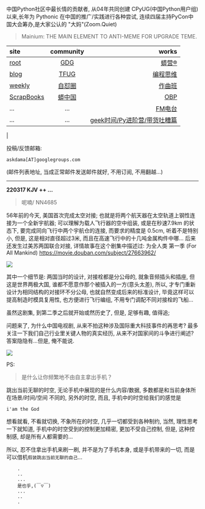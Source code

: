 中国Python社区中最长情的贡献者, 从04年共同创建 CPyUG(中国Python用户组)以来,长年为 Pythonic 在中国的推广/实践进行各种尝试, 连续四届主持PyCon中国大会筹办,是大家公认的 "大妈"(Zoom.Quiet)

> Mainium: THE MAIN ELEMENT TO ANTI-MEME FOR UPGRADE TEME.

| site | community | works |
| :-----| :----: | ----: |
| [root](http://zoomquiet.io/) | [GDG](https://blog.zhgdg.org/) | [蟒营®](https://doc.101.camp/) |
| [blog](https://blog.zoomquiet.io/pages/zoomquiet.html) | [TFUG](http://zh.tfug.world/) | [编程思维](https://py.101.camp/) |
| [weekly](http://weekly.pychina.org/) | [自怼圈](https://du.101.camp/) | [作曲班](https://mu.101.camp/) |
| [ScrapBooks](https://zoomquiet.io/collection.html) | [蟒中国](https://pychina.org/) | [OBP](https://zoomquiet.io/obp/index.html) |
| ... | ... | [FM电台](https://fm.101.camp/) |
| ... | ... | [geek时间/Py进阶营/带货吐糟篇](https://fm.101.camp/2020/geek2py-dama.html) 
 |


投稿/反馈邮箱:

    askdama[AT]googlegroups.com

(邮件列表地址, 
当成正常邮件发送邮件就好, 不用订阅, 不用翻越...)



---------------------------------------------------
**220317 KJV ++ ...**


> 呢喃/ NN4685




56年前的今天, 美国首次完成太空对接; 也就是将两个航天器在太空轨道上钢性连接为一个全新宇航器; 可以理解为载人飞行器的空中组装, 或是在秒速7.9km 的状态下, 要完成同向飞行中两个宇航仓的连接, 而要求的精度是 0.5cm, 听着不是特别小, 但是, 这是相对直径超过3米, 而且在高速飞行中的十几吨金属构件中哪...
后来还发生过美苏两国联合对接, 详情故事在这个剧集中描述过:
为全人类 第一季 (For All Mankind)
https://movie.douban.com/subject/27663962/

![](https://ipic.zoomquiet.top/2022-03-16-zshot%202022-03-16%2008.52.48.jpg)

其中一个细节是: 两国当时的设计, 对接栓都是分公母的, 就象音频插头和插座, 但这是世界两极大国, 谁都不愿意作那个被插入的一方(意头太差), 所以, 才专门重新设计为相同结构的对接环不分公母, 也就自然变成后来的标准设计, 毕竟这样可以提高制造时模具复用性, 也方便进行飞行编组, 不用专门调配不同对接栓的飞船...

虽然这剧集, 到第二季之后就开始或然历史了, 但是, 足够有趣, 值得追;

问题来了, 为什么中国电视剧, 从来不拍这种涉及国际重大科技事件的再思考? 最多关注一下我们自己行业里关键人物的真实经历, 从来不对国家间的斗争进行阐述? 答案隐隐有.​..但是, 俺不能说.

![](https://ipic.zoomquiet.top/2022-03-16-zq42-today-card-2203.017.jpeg)






PS:
> 是什么让你频繁地不由自主拿出手机？

跳出当前无聊的时空,
无论手机中展现的是什么内容/数据,
多数都是和当前身体所在场景/时间/空间 不同的,
另外的时空,
而且, 手机中的时空给我们的感觉是

    i'am the God

想看就看, 不看就切换,
不象所在的时空, 几乎一切都受到各种制约,
当然,
理性思考一下就知道,
手机中的时空受到的控制更加精密, 更加不受自己控制,
但是, 这种控制感,
却是所有人都需要的...

所以, 
忍不住拿出手机来刷一刷,
并不是为了手机本身, 或是手机带来的一切,
而是可以借机`假装跳出当前无聊的自己`...



```
    .
    ..
    ...
    是也乎,(￣▽￣)
    ...
    ..
    .
```


